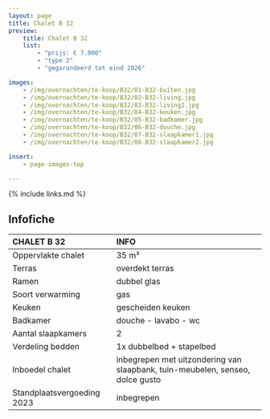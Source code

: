 ```yaml
---
layout: page
title: Chalet B 32
preview:
    title: Chalet B 32
    list:
        - "prijs: € 7.000"
        - "type 2"
        - "gegarandeerd tot eind 2026"

images:
    - /img/overnachten/te-koop/B32/01-B32-buiten.jpg
    - /img/overnachten/te-koop/B32/02-B32-living.jpg
    - /img/overnachten/te-koop/B32/03-B32-living2.jpg
    - /img/overnachten/te-koop/B32/04-B32-keuken.jpg
    - /img/overnachten/te-koop/B32/05-B32-badkamer.jpg
    - /img/overnachten/te-koop/B32/06-B32-douche.jpg
    - /img/overnachten/te-koop/B32/07-B32-slaapkamer1.jpg
    - /img/overnachten/te-koop/B32/08-B32-slaapkamer2.jpg

insert:
    - page-images-top

---
```


{% include links.md %}



## Infofiche

CHALET B 32                 | INFO        |
:---------------------------|:------------|
Oppervlakte chalet          |35 m²
Terras                      |overdekt terras
Ramen                       |dubbel glas
Soort verwarming            |gas
Keuken                      |gescheiden keuken
Badkamer                    |douche - lavabo - wc
Aantal slaapkamers          |2
Verdeling bedden            |1x dubbelbed + stapelbed
Inboedel chalet             |inbegrepen met uitzondering van slaapbank, tuin-meubelen, senseo, dolce gusto
Standplaatsvergoeding 2023  |inbegrepen
